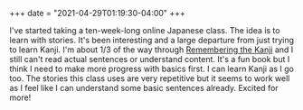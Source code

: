+++
date = "2021-04-29T01:19:30-04:00"
+++

I've started taking a ten-week-long online Japanese class. The idea is to learn with stories. It's been interesting and a large departure from just trying to learn Kanji. I'm about 1/3 of the way through [Remembering the Kanji](https://en.wikipedia.org/wiki/Remembering_the_Kanji_and_Remembering_the_Hanzi) and I still can't read actual sentences or understand content. It's a fun book but I think I need to make more progress with basics first. I can learn Kanji as I go too. The stories this class uses are very repetitive but it seems to work well as I feel like I can understand some basic sentences already. Excited for more!